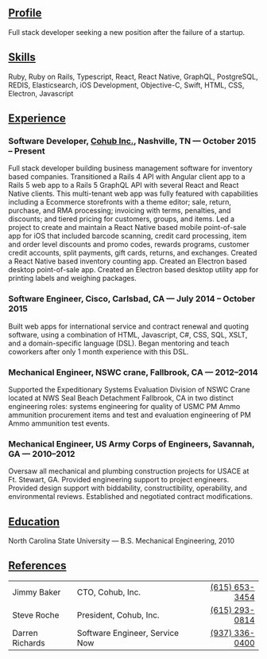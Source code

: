## [Profile](#profile)

Full stack developer seeking a new position after the failure of a startup.

## [Skills](#skills)

Ruby, Ruby on Rails, Typescript, React, React Native, GraphQL, PostgreSQL,
REDIS, Elasticsearch, iOS Development, Objective-C, Swift, HTML, CSS, Electron,
Javascript

## [Experience](#experience)

### Software Developer, [Cohub Inc.](https://cohub.com), Nashville, TN — October 2015 – Present

Full stack developer building business management software for inventory based
companies. Transitioned a Rails 4 API with Angular client app to a Rails 5 web
app to a Rails 5 GraphQL API with several React and React Native clients. This
multi-tenant web app was fully featured with capabilities including a Ecommerce
storefronts with a theme editor; sale, return, purchase, and RMA processing;
invoicing with terms, penalties, and discounts; and tiered pricing for
customers, groups, and items. Led a project to create and maintain a React
Native based mobile point-of-sale app for iOS that included barcode scanning,
credit card processing, item and order level discounts and promo codes, rewards
programs, customer credit accounts, split payments, gift cards, returns, and
exchanges. Created a React Native based inventory counting app. Created an
Electron based desktop point-of-sale app. Created an Electron based desktop
utility app for printing labels and weighing packages.

### Software Engineer, Cisco, Carlsbad, CA — July 2014 – October 2015

Built web apps for international service and contract renewal and quoting
software, using a combination of HTML, Javascript, C#, CSS, SQL, XSLT, and a
domain-specific language (DSL). Began mentoring and teach coworkers after only 1
month experience with this DSL.

### Mechanical Engineer, NSWC crane, Fallbrook, CA — 2012–2014

Supported the Expeditionary Systems Evaluation Division of NSWC Crane located at
NWS Seal Beach Detachment Fallbrook, CA in two distinct engineering roles:
systems engineering for quality of USMC PM Ammo ammunition procurement items and
test and evaluation engineering of PM Ammo ammunition test events.

### Mechanical Engineer, US Army Corps of Engineers, Savannah, GA — 2010–2012

Oversaw all mechanical and plumbing construction projects for USACE at Ft.
Stewart, GA. Provided engineering support to project engineers. Provided design
support with biddability, constructibility, operability, and environmental
reviews. Established and negotiated contract modifications.

## [Education](#education)

North Carolina State University — B.S. Mechanical Engineering, 2010

## [References](#references)

|                 |                                |                                  |
| --------------- | ------------------------------ | -------------------------------: |
| Jimmy Baker     | CTO, Cohub, Inc.               | [(615) 653-3454](tel:6156533454) |
| Steve Roche     | President, Cohub, Inc.         | [(615) 293-0814](tel:6152930814) |
| Darren Richards | Software Engineer, Service Now | [(937) 336-0400](tel:9373360400) |
